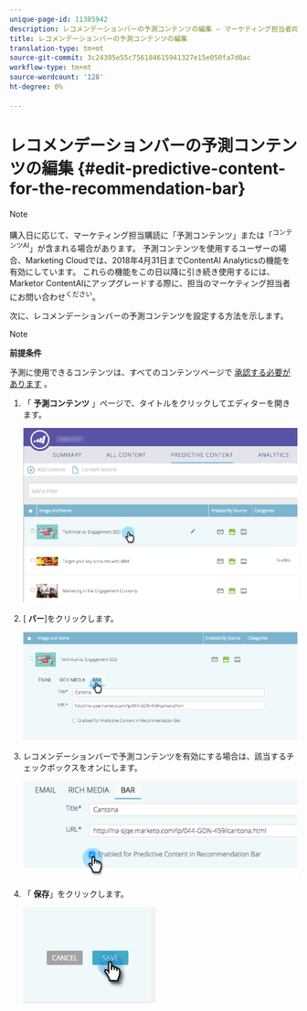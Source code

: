 ```yaml
---
unique-page-id: 11385942
description: レコメンデーションバーの予測コンテンツの編集 — マーケティング担当者向けドキュメント — 製品ドキュメント
title: レコメンデーションバーの予測コンテンツの編集
translation-type: tm+mt
source-git-commit: 3c24395e55c756184615941327e15e050fa7d0ac
workflow-type: tm+mt
source-wordcount: '128'
ht-degree: 0%

---
```



# レコメンデーションバーの予測コンテンツの編集 {#edit-predictive-content-for-the-recommendation-bar}

>[!NOTE]
>
>購入日に応じて、マーケティング担当購読に「予測コンテンツ」または「<sup>コンテンツAI</sup>」が含まれる場合があります。 予測コンテンツを使用するユーザーの場合、Marketing Cloudでは、2018年4月31日までContentAI<sup></sup> Analyticsの機能を有効にしています。 これらの機能をこの日以降に引き続き使用するには、Marketor ContentAIにアップグレードする際に、担当のマーケティング担当者にお問い合わせ<sup>ください</sup>。

次に、レコメンデーションバーの予測コンテンツを設定する方法を示します。

>[!NOTE]
>
>**前提条件**
>
>予測に使用できるコンテンツは、すべてのコンテンツページで [承認する必要があります](/help/marketo/product-docs/predictive-content/working-with-all-content/approve-a-title-for-predictive-content.md) 。

1. 「 **予測コンテンツ** 」ページで、タイトルをクリックしてエディターを開きます。

   ![](assets/image2017-10-3-9-3a45-3a13.png)

1. [ **バー**]をクリックします。

   ![](assets/image2017-10-3-9-3a45-3a48.png)

1. レコメンデーションバーで予測コンテンツを有効にする場合は、該当するチェックボックスをオンにします。

   ![](assets/image2017-10-3-9-3a46-3a18.png)

1. 「 **保存**」をクリックします。

   ![](assets/save.png)
